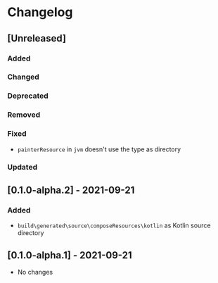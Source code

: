 # Changelog

## [Unreleased]

### Added

### Changed

### Deprecated

### Removed

### Fixed
- `painterResource` in `jvm` doesn't use the type as directory

### Updated


## [0.1.0-alpha.2] - 2021-09-21

### Added
- `build\generated\source\composeResources\kotlin` as Kotlin source directory

## [0.1.0-alpha.1] - 2021-09-21
- No changes
